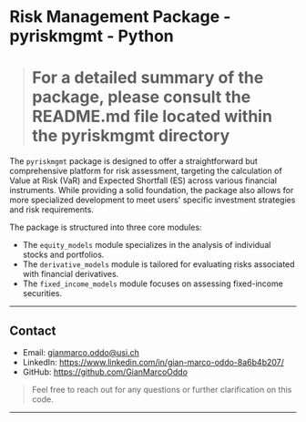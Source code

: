 # Risk Management Package - pyriskmgmt - Python

> # For a detailed summary of the package, please consult the README.md file located within the pyriskmgmt directory

The `pyriskmgmt` package is designed to offer a straightforward but comprehensive platform for risk assessment, targeting the calculation of Value at Risk (VaR) and Expected Shortfall (ES) across various financial instruments. While providing a solid foundation, the package also allows for more specialized development to meet users' specific investment strategies and risk requirements.

The package is structured into three core modules:
 
- The `equity_models` module specializes in the analysis of individual stocks and portfolios. 
- The `derivative_models` module is tailored for evaluating risks associated with financial derivatives. 
- The `fixed_income_models` module focuses on assessing fixed-income securities.

---
## Contact

- Email: gianmarco.oddo@usi.ch
- LinkedIn: https://www.linkedin.com/in/gian-marco-oddo-8a6b4b207/
- GitHub: https://github.com/GianMarcoOddo
> Feel free to reach out for any questions or further clarification on this code.
---


